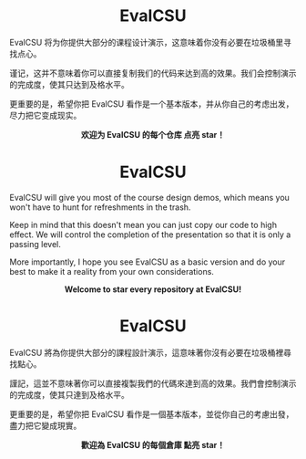 <h1 align="center">EvalCSU</h1>

EvalCSU 将为你提供大部分的课程设计演示，这意味着你没有必要在垃圾桶里寻找点心。

谨记，这并不意味着你可以直接复制我们的代码来达到高的效果。我们会控制演示的完成度，使其只达到及格水平。

更重要的是，希望你把 EvalCSU 看作是一个基本版本，并从你自己的考虑出发，尽力把它变成现实。

<p align="center"><b>欢迎为 EvalCSU 的每个仓库 点亮 star！</b></p>

<h1 align="center">EvalCSU</h1>
EvalCSU will give you most of the course design demos, which means you won't have to hunt for refreshments in the trash.

Keep in mind that this doesn't mean you can just copy our code to high effect. We will control the completion of the presentation so that it is only a passing level.

More importantly, I hope you see EvalCSU as a basic version and do your best to make it a reality from your own considerations.

<p align="center"><b>Welcome to star every repository at EvalCSU!</b></p>

<h1 align="center">EvalCSU</h1>

EvalCSU 將為你提供大部分的課程設計演示，這意味著你沒有必要在垃圾桶裡尋找點心。

謹記，這並不意味著你可以直接複製我們的代碼來達到高的效果。我們會控制演示的完成度，使其只達到及格水平。

更重要的是，希望你把 EvalCSU 看作是一個基本版本，並從你自己的考慮出發，盡力把它變成現實。

<p align="center"><b>歡迎為 EvalCSU 的每個倉庫 點亮 star！</b></p>
